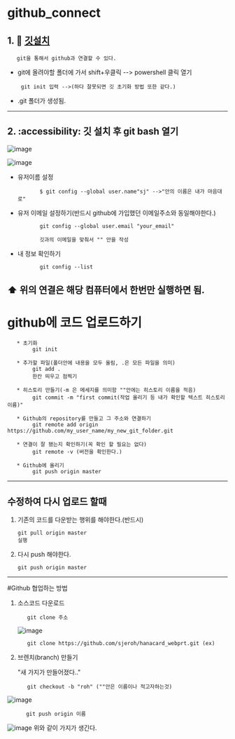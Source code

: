 # github_connect

## 1. 🍎 [깃설치](https://git-scm.com/download/win)


       git을 통해서 github과 연결할 수 있다.

 - git에 올려야할 폴더에 가서 shift+우클릭 --> powershell 클릭 열기
 
  
        git init 입력 -->(하다 잘못되면 깃 초기화 방법 또한 같다.)
      
      
 - .git 폴더가 생성됨.
------------------------

## 2. :accessibility: 깃 설치 후 git bash 열기

![image](https://user-images.githubusercontent.com/36749506/235417896-a0683612-ffa5-41d5-910a-32a8b928077a.png)

![image](https://user-images.githubusercontent.com/36749506/235418053-578c219a-51f7-4da0-9497-eb2c923b360a.png)

 * 유저이름 설정

              $ git config --global user.name"sj" -->"안의 이름은 내가 마음대로"
              
 * 유저 이메일 설정하기(반드시 github에 가입했던 이메일주소와 동일해야한다.)

              git config --global user.email "your_email"
              
              깃과의 이메일을 맞춰서 "" 안을 작성
              
 * 내 정보 확인하기


              git config --list
              
              
## ⬆️ 위의 연결은 해당 컴퓨터에서 한번만 실행하면 됨.


# github에 코드 업로드하기

       * 초기화
            git init
        
       * 추가할 파일(폴더안에 내용을 모두 올림, .은 모든 파일을 의미) 
            git add .
            한칸 띄우고 점찍기
            
       * 히스토리 만들기(-m 은 메세지를 의미함 ""안에는 히스토리 이름을 적음)
            git commit -m "first commit(작업 올리기 등 내가 확인할 텍스트 히스토리 이름)"
            
       * Github의 repository를 만들고 그 주소와 연결하기
            git remote add origin https://github.com/my_user_name/my_new_git_folder.git
            
       * 연결이 잘 됐는지 확인하기(꼭 확인 할 필요는 없다)
            git remote -v (버전을 확인한다.)
            
       * Github에 올리기
            git push origin master
            
------------------------------------------------------------------

## 수정하여 다시 업로드 할때

1. 기존의 코드를 다운받는 행위를 해야한다.(반드시)
 
       git pull origin master
       실행
       
2. 다시 push 해야한다.

       git push origin master

--------------------------------------------

#Github 협업하는 방법

1. 소스코드 다운로드

          git clone 주소
   ![image](https://github.com/sjeroh/github_connect/assets/36749506/7f01b2c4-4f99-4697-ae77-c1f978202064)


          git clone https://github.com/sjeroh/hanacard_webprt.git (ex)
   
2. 브렌치(branch) 만들기

   "새 가지가 만들어졌다.."
   
          git checkout -b "roh" (""안은 이름이나 적고자하는것)

![image](https://github.com/sjeroh/github_connect/assets/36749506/0cc5c509-361c-411f-bb67-a398e2fd0e0f)

          git push origin 이름

![image](https://github.com/sjeroh/github_connect/assets/36749506/ee407e51-804d-43e9-a614-98f08f72fab3)
위와 같이 가지가 생긴다.

#### 



#####



######
